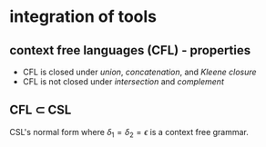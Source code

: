 # integration of tools

## context free languages (CFL) - properties

- CFL is closed under _union_, _concatenation_, and _Kleene closure_
- CFL is not closed under _intersection_ and _complement_

## CFL $\subset$ CSL

CSL's normal form where $\delta_1 = \delta_2 = \epsilon$ is a context free grammar.

<!--
HOMEWORK:
  - prove {a^m b^m c^m d^m : m > 0} is not context free and prove it is context sensitive
  - prove { uu : u \in {a,b}^* } is not context free and prove it is context sensitive
 -->
